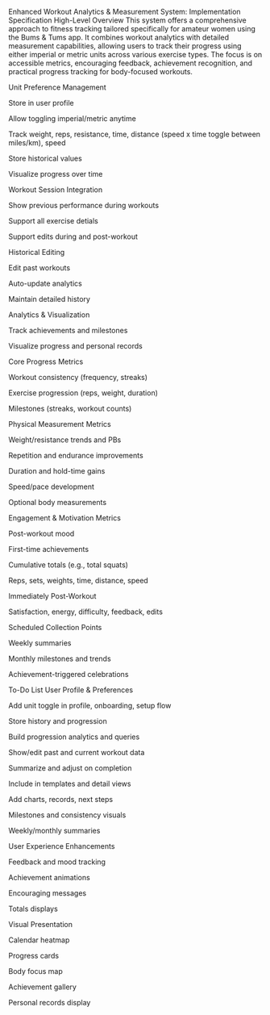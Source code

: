 Enhanced Workout Analytics & Measurement System: Implementation Specification
High-Level Overview
This system offers a comprehensive approach to fitness tracking tailored specifically for amateur women using the Bums & Tums app. It combines workout analytics with detailed measurement capabilities, allowing users to track their progress using either imperial or metric units across various exercise types. The focus is on accessible metrics, encouraging feedback, achievement recognition, and practical progress tracking for body-focused workouts.

Unit Preference Management

Store in user profile

Allow toggling imperial/metric anytime

Track weight, reps, resistance, time, distance (speed x time toggle between miles/km), speed

Store historical values

Visualize progress over time

Workout Session Integration

Show previous performance during workouts

Support all exercise detials 

Support edits during and post-workout

Historical Editing

Edit past workouts

Auto-update analytics

Maintain detailed history

Analytics & Visualization

Track achievements and milestones

Visualize progress and personal records

Core Progress Metrics

Workout consistency (frequency, streaks)

Exercise progression (reps, weight, duration)

Milestones (streaks, workout counts)

Physical Measurement Metrics

Weight/resistance trends and PBs

Repetition and endurance improvements

Duration and hold-time gains

Speed/pace development

Optional body measurements

Engagement & Motivation Metrics

Post-workout mood

First-time achievements

Cumulative totals (e.g., total squats)

Reps, sets, weights, time, distance, speed

Immediately Post-Workout

Satisfaction, energy, difficulty, feedback, edits

Scheduled Collection Points

Weekly summaries

Monthly milestones and trends

Achievement-triggered celebrations

To-Do List
User Profile & Preferences

Add unit toggle in profile, onboarding, setup flow

Store history and progression

Build progression analytics and queries

Show/edit past and current workout data

Summarize and adjust on completion

Include in templates and detail views

Add charts, records, next steps

Milestones and consistency visuals

Weekly/monthly summaries

User Experience Enhancements

Feedback and mood tracking

Achievement animations

Encouraging messages

Totals displays

Visual Presentation

Calendar heatmap

Progress cards

Body focus map

Achievement gallery

Personal records display

